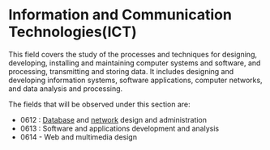 # Information and Communication Technologies(ICT)

This field covers the study of the processes and techniques for designing, developing, installing and maintaining computer systems and software, and processing, transmitting and storing data. It includes designing and developing information systems, software applications, computer networks, and data analysis and processing.

The fields that will be observed under this section are:

- 0612 : [Database](./database/index.md) and [network](./networks/index.md) design and administration
- 0613 : Software and applications development and analysis
- 0614 - Web and multimedia design

